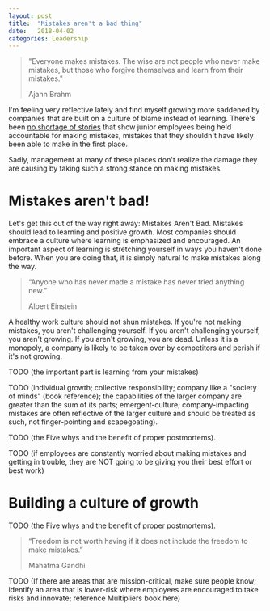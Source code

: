 ```yaml
---
layout: post
title:  "Mistakes aren't a bad thing"
date:   2018-04-02
categories: Leadership
---
```


> "Everyone makes mistakes. The wise are not people who never make mistakes, but those who forgive themselves and learn from their mistakes."
>
> Ajahn Brahm

I'm feeling very reflective lately and find myself growing more saddened by companies that are built on a culture of blame instead of learning. There's been [no shortage of stories](https://thenewstack.io/junior-dev-deleted-production-database/) that show junior employees being held accountable for making mistakes, mistakes that they shouldn't have likely been able to make in the first place.

Sadly, management at many of these places don't realize the damage they are causing by taking such a strong stance on making mistakes. 

# Mistakes aren't bad!
Let's get this out of the way right away: Mistakes Aren't Bad. Mistakes should lead to learning and positive growth. Most companies should embrace a culture where learning is emphasized and encouraged. An important aspect of learning is stretching yourself in ways you haven't done before. When you are doing that, it is simply natural to make mistakes along the way.

> “Anyone who has never made a mistake has never tried anything new.” 
>
> Albert Einstein

A healthy work culture should not shun mistakes. If you're not making mistakes, you aren't challenging yourself. If you aren't challenging yourself, you aren't growing. If you aren't growing, you are dead. Unless it is a monopoly, a company is likely to be taken over by competitors and perish if it's not growing.

TODO (the important part is learning from your mistakes)

TODO (individual growth; collective responsibility; company like a "society of minds" (book reference); the capabilities of the larger company are greater than the sum of its parts; emergent-culture; company-impacting mistakes are often reflective of the larger culture and should be treated as such, not finger-pointing and scapegoating).

TODO (the Five whys and the benefit of proper postmortems).

TODO (if employees are constantly worried about making mistakes and getting in trouble, they are NOT going to be giving you their best effort or best work)

# Building a culture of growth
TODO (the Five whys and the benefit of proper postmortems).

> “Freedom is not worth having if it does not include the freedom to make mistakes.” 
> 
> Mahatma Gandhi

TODO (If there are areas that are mission-critical, make sure people know; identify an area that is lower-risk where employees are encouraged to take risks and innovate; reference Multipliers book here)
